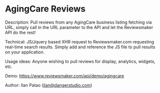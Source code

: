 # AgingCare Reviews
Description: Pull reviews from any AgingCare business listing fetching via URL, simply call in the URL parameter to the API and let the Reviewsmaker API do the rest!

Technical: JS/Jquery based XHR request to Reviewsmaker.com requesting real-time search results. Simply add and reference the JS file to pull results on your application.

Usage ideas: Anyone wishing to pull reviews for display, analytics, widgets, etc.

Demo: https://www.reviewsmaker.com/api/demo/agingcare

Author: Ilan Patao (ilan@dangerstudio.com)
